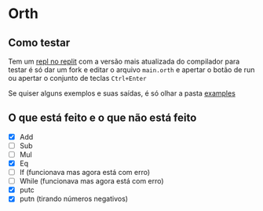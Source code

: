 # Orth

## Como testar
Tem um [repl no replit](https://replit.com/@cristiandg/exemplos-orth) com a versão mais atualizada do compilador
para testar é só dar um fork e editar o arquivo `main.orth` e apertar o botão de run ou apertar o conjunto de teclas `Ctrl+Enter`

Se quiser alguns exemplos e suas saídas, é só olhar a pasta [examples](https://github.com/CristianDG/orth/tree/master/examples)

## O que está feito e o que não está feito
- [x] Add
- [ ] Sub
- [ ] Mul
- [x] Eq
- [ ] If (funcionava mas agora está com erro)
- [ ] While (funcionava mas agora está com erro)
- [x] putc
- [x] putn (tirando números negativos)
